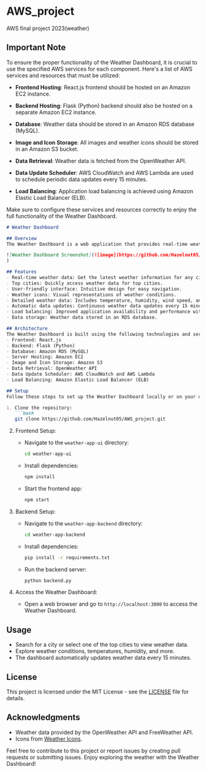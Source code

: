 # AWS_project
AWS final project 2023(weather)

## Important Note
To ensure the proper functionality of the Weather Dashboard, it is crucial to use the specified AWS services for each component. Here's a list of AWS services and resources that must be utilized:

- **Frontend Hosting**: React.js frontend should be hosted on an Amazon EC2 instance.

- **Backend Hosting**: Flask (Python) backend should also be hosted on a separate Amazon EC2 instance.

- **Database**: Weather data should be stored in an Amazon RDS database (MySQL).

- **Image and Icon Storage**: All images and weather icons should be stored in an Amazon S3 bucket.

- **Data Retrieval**: Weather data is fetched from the OpenWeather API.

- **Data Update Scheduler**: AWS CloudWatch and AWS Lambda are used to schedule periodic data updates every 15 minutes.

- **Load Balancing**: Application load balancing is achieved using Amazon Elastic Load Balancer (ELB).

Make sure to configure these services and resources correctly to enjoy the full functionality of the Weather Dashboard.


```markdown
# Weather Dashboard

## Overview
The Weather Dashboard is a web application that provides real-time weather information for various cities. It offers users the ability to check weather conditions, temperatures, humidity, and more. This README provides an overview of the project, its architecture, and how to set it up.

![Weather Dashboard Screenshot](![image](https://github.com/Hazelnut05/AWS_project/assets/74465100/69398029-c381-49ca-ba02-1577f3555637)
)

## Features
- Real-time weather data: Get the latest weather information for any city.
- Top cities: Quickly access weather data for top cities.
- User-friendly interface: Intuitive design for easy navigation.
- Weather icons: Visual representations of weather conditions.
- Detailed weather data: Includes temperature, humidity, wind speed, and more.
- Automatic data updates: Continuous weather data updates every 15 minutes.
- Load balancing: Improved application availability and performance with an Elastic Load Balancer.
- Data storage: Weather data stored in an RDS database.

## Architecture
The Weather Dashboard is built using the following technologies and services:
- Frontend: React.js
- Backend: Flask (Python)
- Database: Amazon RDS (MySQL)
- Server Hosting: Amazon EC2
- Image and Icon Storage: Amazon S3
- Data Retrieval: OpenWeather API
- Data Update Scheduler: AWS CloudWatch and AWS Lambda
- Load Balancing: Amazon Elastic Load Balancer (ELB)

## Setup
Follow these steps to set up the Weather Dashboard locally or on your own server:

1. Clone the repository:
   ```bash
   git clone https://github.com/Hazelnut05/AWS_project.git
   ```

2. Frontend Setup:
   - Navigate to the `weather-app-ui` directory:
     ```bash
     cd weather-app-ui
     ```
   - Install dependencies:
     ```bash
     npm install
     ```
   - Start the frontend app:
     ```bash
     npm start
     ```

3. Backend Setup:
   - Navigate to the `weather-app-backend` directory:
     ```bash
     cd weather-app-backend
     ```
   - Install dependencies:
     ```bash
     pip install -r requirements.txt
     ```
   - Run the backend server:
     ```bash
     python backend.py
     ```

4. Access the Weather Dashboard:
   - Open a web browser and go to `http://localhost:3000` to access the Weather Dashboard.

## Usage
- Search for a city or select one of the top cities to view weather data.
- Explore weather conditions, temperatures, humidity, and more.
- The dashboard automatically updates weather data every 15 minutes.

## License
This project is licensed under the MIT License - see the [LICENSE](LICENSE) file for details.

## Acknowledgments
- Weather data provided by the OpenWeather API and FreeWeather API.
- Icons from [Weather Icons](https://erikflowers.github.io/weather-icons/).

Feel free to contribute to this project or report issues by creating pull requests or submitting issues. Enjoy exploring the weather with the Weather Dashboard!



